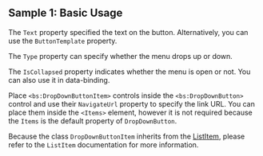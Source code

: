 ## Sample 1: Basic Usage

The `Text` property specified the text on the button. Alternatively, you can use the `ButtonTemplate` property.

The `Type` property can specify whether the menu drops up or down.

The `IsCollapsed` property indicates whether the menu is open or not. You can also use it in data-binding.

Place `<bs:DropDownButtonItem>` controls inside the `<bs:DropDownButton>` control and use their `NavigateUrl` property to specify the link URL. 
You can place them inside the `<Items>` element, however it is not required because the `Items` is the default property of `DropDownButton`.

Because the class `DropDownButtonItem` inherits from the [ListItem](/docs/controls/bootstrap/ListItem/{branch}), please refer to the `ListItem` documentation for more information.

<!-- TODO: review changed property names -->